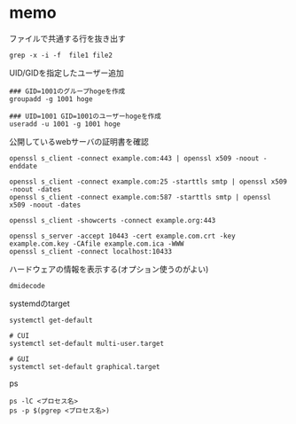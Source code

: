 # memo
ファイルで共通する行を抜き出す
```
grep -x -i -f  file1 file2
```
UID/GIDを指定したユーザー追加
```
### GID=1001のグループhogeを作成
groupadd -g 1001 hoge

### UID=1001 GID=1001のユーザーhogeを作成
useradd -u 1001 -g 1001 hoge
```
公開しているwebサーバの証明書を確認
```
openssl s_client -connect example.com:443 | openssl x509 -noout -enddate

openssl s_client -connect example.com:25 -starttls smtp | openssl x509 -noout -dates
openssl s_client -connect example.com:587 -starttls smtp | openssl x509 -noout -dates

openssl s_client -showcerts -connect example.org:443

openssl s_server -accept 10443 -cert example.com.crt -key example.com.key -CAfile example.com.ica -WWW
openssl s_client -connect localhost:10433
```
ハードウェアの情報を表示する(オプション使うのがよい)
```
dmidecode
```
systemdのtarget
```
systemctl get-default

# CUI
systemctl set-default multi-user.target

# GUI
systemctl set-default graphical.target
```

ps
```
ps -lC <プロセス名>
ps -p $(pgrep <プロセス名>)
```
